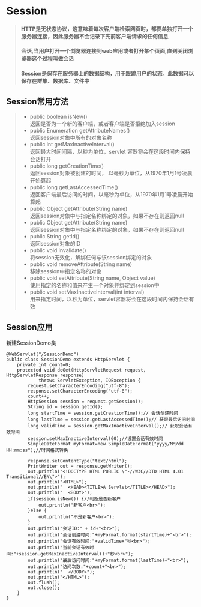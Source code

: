 # Session
>#### HTTP是无状态协议，这意味着每次客户端检索网页时，都要单独打开一个服务器连接，因此服务器不会记录下先前客户端请求的任何信息
>#### 会话,当用户打开一个浏览器连接到web应用或者打开某个页面,直到关闭浏览器这个过程叫做会话
>#### Session是保存在服务器上的数据结构，用于跟踪用户的状态。此数据可以保存在群集、数据库、文件中
## Session常用方法
>* public boolean isNew()  
返回是否为一个新的客户端，或者客户端是否拒绝加入session
>* public Enumeration getAttributeNames()  
返回session对象中所有的对象名称
>* public int getMaxInactiveInterval()  
返回最大时间间隔，以秒为单位，servlet 容器将会在这段时间内保持会话打开
>* public long getCreationTime()  
返回session对象被创建的时间， 以毫秒为单位，从1970年1月1号凌晨开始算起
>* public long getLastAccessedTime()  
返回客户端最后访问的时间，以毫秒为单位，从1970年1月1号凌晨开始算起
>* public Object getAttribute(String name)  
返回session对象中与指定名称绑定的对象，如果不存在则返回null
>* public Object getAttribute(String name)  
返回session对象中与指定名称绑定的对象，如果不存在则返回null
>* public String getId()  
返回session对象的ID
>* public void invalidate()  
将session无效化，解绑任何与该session绑定的对象
>* public void removeAttribute(String name)  
移除session中指定名称的对象
>* public void setAttribute(String name, Object value)  
使用指定的名称和值来产生一个对象并绑定到session中
>* public void setMaxInactiveInterval(int interval)  
用来指定时间，以秒为单位，servlet容器将会在这段时间内保持会话有效
## Session应用
新建SessionDemo类  
```
@WebServlet("/SessionDemo")
public class SessionDemo extends HttpServlet {
	private int count=0;
	protected void doGet(HttpServletRequest request, HttpServletResponse response)
			throws ServletException, IOException {
		request.setCharacterEncoding("utf-8");
		response.setCharacterEncoding("utf-8");
		count++;
		HttpSession session = request.getSession();
		String id = session.getId();
		long startTime = session.getCreationTime();// 会话创建时间
		long lastTime = session.getLastAccessedTime();// 获取最后访问时间
		long validTime = session.getMaxInactiveInterval();// 获取会话有效时间
		session.setMaxInactiveInterval(60);//设置会话有效时间
		SimpleDateFormat myFormat=new SimpleDateFormat("yyyy/MM/dd HH:mm:ss");//时间格式转换

		response.setContentType("text/html");
		PrintWriter out = response.getWriter();
		out.println("<!DOCTYPE HTML PUBLIC \"-//W3C//DTD HTML 4.01 Transitional//EN\">");
		out.println("<HTML>");
		out.println("  <HEAD><TITLE>A Servlet</TITLE></HEAD>");
		out.println("  <BODY>");
		if(session.isNew()) {//判断是否新客户
			out.println("新客户<br>");
		}else {
			out.println("不是新客户<br>");
		}
		out.println("会话ID:" + id+"<br>");
		out.println("会话创建时间:"+myFormat.format(startTime)+"<br>");
		out.println("会话有效时间:"+validTime+"秒<br>");
		out.println("当前会话有效时间:"+session.getMaxInactiveInterval()+"秒<br>");
		out.println("最后访问时间:"+myFormat.format(lastTime)+"<br>");
		out.println("访问次数:"+count+"<br>");
		out.println("  </BODY>");
		out.println("</HTML>");
		out.flush();
		out.close();
	}
}
```  
